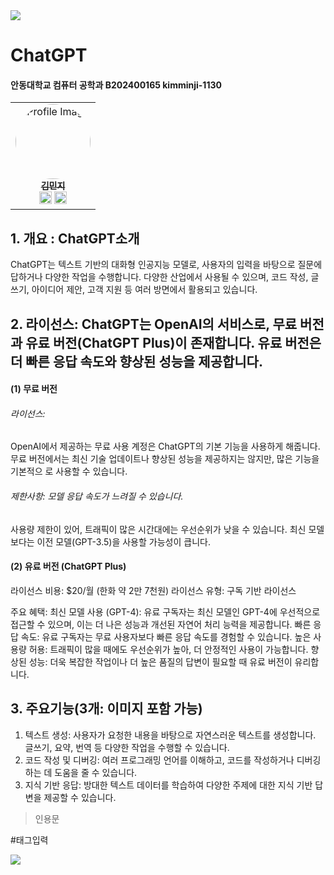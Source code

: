 <img src="https://capsule-render.vercel.app/api?type=waving&color=BDBDC8&height=150&section=header" />


# ChatGPT
#### 안동대학교 컴퓨터 공학과 B202400165 kimminji-1130
<table>
  <tbody>
    <tr>
      <td align="center" style="border:none;">
        <a href="https://github.com/kimminji-1130">
          <img src="https://img.freepik.com/premium-psd/woman-web-developer-3d-icon-premium-psd_418302-3198.jpg" width="120px" style="border-radius:50%;" alt="Profile Image"/>
          <br />
          <sub style="font-size:14px;"><b>김민지</b></sub>
        </a>
        <br />
        <a href="https://www.linkedin.com/in/kimminji-1130"><img src="https://cdn-icons-png.flaticon.com/512/174/174857.png" width="20px" alt="LinkedIn"/></a>
        <a href="mailto:kimminji@example.com"><img src="https://cdn-icons-png.flaticon.com/512/732/732200.png" width="20px" alt="Email"/></a>
      </td>
    </tr>
  </tbody>
</table>


## 1. 개요 : ChatGPT소개
ChatGPT는 텍스트 기반의 대화형 인공지능 모델로, 사용자의 입력을 바탕으로 질문에 답하거나 다양한 작업을 수행합니다. 다양한 산업에서 사용될 수 있으며, 코드 작성, 글쓰기, 아이디어 제안, 고객 지원 등 여러 방면에서 활용되고 있습니다.

## 2. 라이선스: ChatGPT는 OpenAI의 서비스로, 무료 버전과 유료 버전(ChatGPT Plus)이 존재합니다. 유료 버전은 더 빠른 응답 속도와 향상된 성능을 제공합니다.
#### (1) 무료 버전
###### 라이선스: 
   OpenAI에서 제공하는 무료 사용 계정은 ChatGPT의 기본 기능을 사용하게 해줍니다. 
   무료 버전에서는 최신 기술 업데이트나 향상된 성능을 제공하지는 않지만, 많은 기능을 기본적으    로 사용할 수 있습니다.
###### 제한사항: 모델 응답 속도가 느려질 수 있습니다.
   사용량 제한이 있어, 트래픽이 많은 시간대에는 우선순위가 낮을 수 있습니다.
   최신 모델보다는 이전 모델(GPT-3.5)을 사용할 가능성이 큽니다.
#### (2) 유료 버전 (ChatGPT Plus)
   라이선스 비용: $20/월 (한화 약 2만 7천원)
   라이선스 유형: 구독 기반 라이선스

  주요 혜택:
최신 모델 사용 (GPT-4): 유료 구독자는 최신 모델인 GPT-4에 우선적으로 접근할 수 있으며, 이는 더 나은 성능과 개선된 자연어 처리 능력을 제공합니다.
빠른 응답 속도: 유료 구독자는 무료 사용자보다 빠른 응답 속도를 경험할 수 있습니다.
높은 사용량 허용: 트래픽이 많을 때에도 우선순위가 높아, 더 안정적인 사용이 가능합니다.
향상된 성능: 더욱 복잡한 작업이나 더 높은 품질의 답변이 필요할 때 유료 버전이 유리합니다.

## 3. 주요기능(3개: 이미지 포함 가능)
1. 텍스트 생성: 사용자가 요청한 내용을 바탕으로 자연스러운 텍스트를 생성합니다. 글쓰기, 요약, 번역 등 다양한 작업을 수행할 수 있습니다.
2. 코드 작성 및 디버깅: 여러 프로그래밍 언어를 이해하고, 코드를 작성하거나 디버깅하는 데 도움을 줄 수 있습니다.
3. 지식 기반 응답: 방대한 텍스트 데이터를 학습하여 다양한 주제에 대한 지식 기반 답변을 제공할 수 있습니다.

> 인용문

#태그입력

<img src="https://capsule-render.vercel.app/api?type=waving&color=BDBDC8&height=150&section=footer" />
